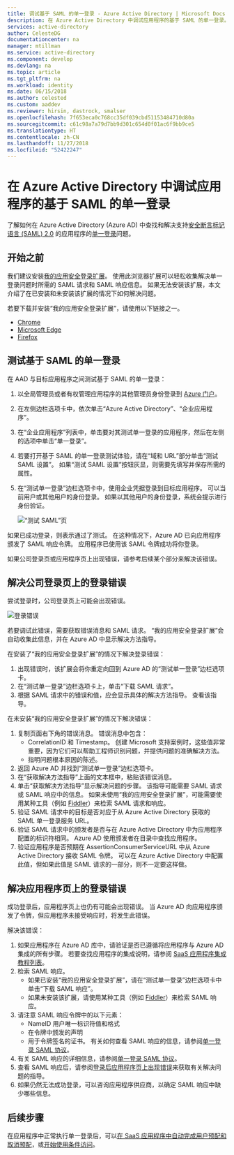 ```yaml
---
title: 调试基于 SAML 的单一登录 - Azure Active Directory | Microsoft Docs
description: 在 Azure Active Directory 中调试应用程序的基于 SAML 的单一登录。
services: active-directory
author: CelesteDG
documentationcenter: na
manager: mtillman
ms.service: active-directory
ms.component: develop
ms.devlang: na
ms.topic: article
ms.tgt_pltfrm: na
ms.workload: identity
ms.date: 06/15/2018
ms.author: celested
ms.custom: aaddev
ms.reviewer: hirsin, dastrock, smalser
ms.openlocfilehash: 7f653eca0c768cc35df039cbd51153484710d80a
ms.sourcegitcommit: c61c98a7a79d7bb9d301c654d0f01ac6f9bb9ce5
ms.translationtype: HT
ms.contentlocale: zh-CN
ms.lasthandoff: 11/27/2018
ms.locfileid: "52422247"
---
```

# <a name="debug-saml-based-single-sign-on-to-applications-in-azure-active-directory"></a>在 Azure Active Directory 中调试应用程序的基于 SAML 的单一登录

了解如何在 Azure Active Directory (Azure AD) 中查找和解决支持[安全断言标记语言 (SAML) 2.0](https://en.wikipedia.org/wiki/Security_Assertion_Markup_Language) 的应用程序的[单一登录](../manage-apps/what-is-single-sign-on.md)问题。 

## <a name="before-you-begin"></a>开始之前
我们建议安装[我的应用安全登录扩展](../user-help/active-directory-saas-access-panel-user-help.md#i-am-having-trouble-installing-the-my-apps-secure-sign-in-extension)。 使用此浏览器扩展可以轻松收集解决单一登录问题时所需的 SAML 请求和 SAML 响应信息。 如果无法安装该扩展，本文介绍了在已安装和未安装该扩展的情况下如何解决问题。

若要下载并安装“我的应用安全登录扩展”，请使用以下链接之一。

- [Chrome](https://go.microsoft.com/fwlink/?linkid=866367)
- [Microsoft Edge](https://go.microsoft.com/fwlink/?linkid=845176)
- [Firefox](https://go.microsoft.com/fwlink/?linkid=866366)


## <a name="test-saml-based-single-sign-on"></a>测试基于 SAML 的单一登录

在 AAD 与目标应用程序之间测试基于 SAML 的单一登录：

1.  以全局管理员或者有权管理应用程序的其他管理员身份登录到 [Azure 门户](https://portal.azure.com)。
2.  在左侧边栏选项卡中，依次单击“Azure Active Directory”、“企业应用程序”。 
3.  在“企业应用程序”列表中，单击要对其测试单一登录的应用程序，然后在左侧的选项中单击“单一登录”。
4.  若要打开基于 SAML 的单一登录测试体验，请在“域和 URL”部分单击“测试 SAML 设置”。 如果“测试 SAML 设置”按钮灰显，则需要先填写并保存所需的属性。
5.  在“测试单一登录”边栏选项卡中，使用企业凭据登录到目标应用程序。 可以当前用户或其他用户的身份登录。 如果以其他用户的身份登录，系统会提示进行身份验证。

    ![“测试 SAML”页](./media/howto-v1-debug-saml-sso-issues/testing.png)


如果已成功登录，则表示通过了测试。 在这种情况下，Azure AD 已向应用程序颁发了 SAML 响应令牌。 应用程序已使用该 SAML 令牌成功将你登录。

如果公司登录页或应用程序页上出现错误，请参考后续某个部分来解决该错误。


## <a name="resolve-a-sign-in-error-on-your-company-sign-in-page"></a>解决公司登录页上的登录错误

尝试登录时，公司登录页上可能会出现错误。 

![登录错误](./media/howto-v1-debug-saml-sso-issues/error.png)

若要调试此错误，需要获取错误消息和 SAML 请求。 “我的应用安全登录扩展”会自动收集此信息，并在 Azure AD 中显示解决方法指导。 

在安装了“我的应用安全登录扩展”的情况下解决登录错误：

1.  出现错误时，该扩展会将你重定向回到 Azure AD 的“测试单一登录”边栏选项卡。 
2.  在“测试单一登录”边栏选项卡上，单击“下载 SAML 请求”。 
3.  根据 SAML 请求中的错误和值，应会显示具体的解决方法指导。 查看该指导。

在未安装“我的应用安全登录扩展”的情况下解决错误：

1. 复制页面右下角的错误消息。 错误消息中包含：
    - CorrelationID 和 Timestamp。 创建 Microsoft 支持案例时，这些值非常重要，因为它们可以帮助工程师识别问题，并提供问题的准确解决方法。
    - 指明问题根本原因的陈述。
2.  返回 Azure AD 并找到“测试单一登录”边栏选项卡。
3.  在“获取解决方法指导”上面的文本框中，粘贴该错误消息。
3.  单击“获取解决方法指导”显示解决问题的步骤。 该指导可能需要 SAML 请求或 SAML 响应中的信息。 如果未使用“我的应用安全登录扩展”，可能需要使用某种工具（例如 [Fiddler](https://www.telerik.com/fiddler)）来检索 SAML 请求和响应。
4.  验证 SAML 请求中的目标是否对应于从 Azure Active Directory 获取的 SAML 单一登录服务 URL。
5.  验证 SAML 请求中的颁发者是否与在 Azure Active Directory 中为应用程序配置的标识符相同。 Azure AD 使用颁发者在目录中查找应用程序。
6.  验证应用程序是否预期在 AssertionConsumerServiceURL 中从 Azure Active Directory 接收 SAML 令牌。 可以在 Azure Active Directory 中配置此值，但如果此值是 SAML 请求的一部分，则不一定要这样做。


## <a name="resolve-a-sign-in-error-on-the-application-page"></a>解决应用程序页上的登录错误

成功登录后，应用程序页上也仍有可能会出现错误。 当 Azure AD 向应用程序颁发了令牌，但应用程序未接受响应时，将发生此错误。   

解决该错误：

1. 如果应用程序在 Azure AD 库中，请验证是否已遵循将应用程序与 Azure AD 集成的所有步骤。 若要查找应用程序的集成说明，请参阅 [SaaS 应用程序集成教程列表](../saas-apps/tutorial-list.md)。
2. 检索 SAML 响应。
    - 如果已安装“我的应用安全登录扩展”，请在“测试单一登录”边栏选项卡中单击“下载 SAML 响应”。
    - 如果未安装该扩展，请使用某种工具（例如 [Fiddler](https://www.telerik.com/fiddler)）来检索 SAML 响应。 
3. 请注意 SAML 响应令牌中的以下元素：
    - NameID 用户唯一标识符值和格式
    - 在令牌中颁发的声明
    - 用于令牌签名的证书。 有关如何查看 SAML 响应的信息，请参阅[单一登录 SAML 协议](single-sign-on-saml-protocol.md)。
4. 有关 SAML 响应的详细信息，请参阅[单一登录 SAML 协议](single-sign-on-saml-protocol.md)。
5. 查看 SAML 响应后，请参阅[登录后应用程序页上出现错误](../manage-apps/application-sign-in-problem-application-error.md)来获取有关解决问题的指导。 
6. 如果仍然无法成功登录，可以咨询应用程序供应商，以确定 SAML 响应中缺少哪些信息。


## <a name="next-steps"></a>后续步骤
在应用程序中正常执行单一登录后，可以[在 SaaS 应用程序中自动完成用户预配和取消预配](../manage-apps/user-provisioning.md)，或[开始使用条件访问](../conditional-access/app-based-conditional-access.md)。


